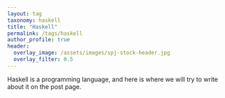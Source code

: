 ```yaml
---
layout: tag
taxonomy: haskell
title: "Haskell"
permalink: /tags/haskell
author_profile: true
header:
  overlay_image: /assets/images/spj-stock-header.jpg 
  overlay_filter: 0.5
---
```


Haskell is a programming language, and here is where we will try to write about it on the post page. 
